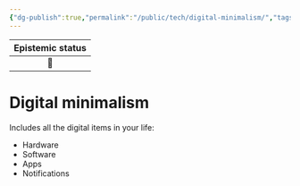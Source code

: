 ```yaml
---
{"dg-publish":true,"permalink":"/public/tech/digital-minimalism/","tags":["digital-garden"]}
---
```



| Epistemic status |
| :----------------: |
|        🌱        |

# Digital minimalism


Includes all the digital items in your life:
- Hardware
- Software
- Apps
- Notifications